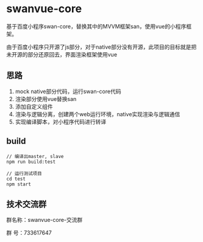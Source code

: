 


# swanvue-core

基于百度小程序swan-core，替换其中的MVVM框架san，使用vue的小程序框架。

由于百度小程序只开源了js部分，对于native部分没有开源，此项目的目标就是把未开源的部分还原回去，界面渲染框架使用vue

## 思路

1. mock native部分代码，运行swan-core代码
2. 渲染部分使用vue替换san
3. 添加自定义组件
4. 渲染与逻辑分离，创建两个web运行环境，native实现渲染与逻辑通信
4. 实现编译脚本，对小程序代码进行转译

## build
```shell
// 编译出master, slave
npm run build:test

// 运行测试项目
cd test
npm start
```

## 技术交流群

群名称：swanvue-core-交流群

群   号：733617647
